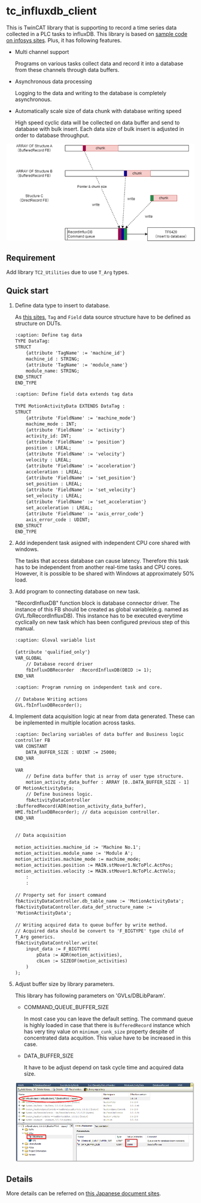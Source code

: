 # tc_influxdb_client

This is TwinCAT library that is supporting to record a time series data collected in a PLC tasks to influxDB. This library is based on [sample code on infosys sites](https://infosys.beckhoff.com/content/1033/tf6420_tc3_database_server/8117583755.html?id=5199556541044360835). Plus, it has following features.

* Multi channel support

    Programs on various tasks collect data and record it into a database from these channels through data buffers.

* Asynchronous data processing

    Logging to the data and writing to the database is completely asynchronous.

* Automatically scale size of data chunk with database writing speed

    High speed cyclic data will be collected on data buffer and send to database with bulk insert. Each data size of bulk insert is adjusted in order to database throughput.

![](_assets/tsdb_library_feature.png)

## Requirement

Add library `TC2_Utilities` due to use `T_Arg` types.

## Quick start


1. Define data type to insert to database.

    As [this sites](https://infosys.beckhoff.com/content/1033/tf6420_tc3_database_server/8117583755.html?id=5199556541044360835), `Tag` and `Field` data source structure have to be defined as structure on DUTs.

    ```{code-block} pascal
    :caption: Define tag data
    TYPE DataTag:
    STRUCT
        {attribute 'TagName' := 'machine_id'}
        machine_id : STRING;
        {attribute 'TagName' := 'module_name'}
        module_name: STRING;
    END_STRUCT
    END_TYPE
    ```
    ```{code-block} pascal
    :caption: Define field data extends tag data

    TYPE MotionActivityData EXTENDS DataTag :
    STRUCT
        {attribute 'FieldName' := 'machine_mode'}
        machime_mode : INT;
        {attribute 'FieldName' := 'activity'}
        activity_id: INT;
        {attribute 'FieldName' := 'position'}
        position : LREAL;
        {attribute 'FieldName' := 'velocity'}
        velocity : LREAL;
        {attribute 'FieldName' := 'acceleration'}
        acceleration : LREAL;
        {attribute 'FieldName' := 'set_position'}
        set_position : LREAL;
        {attribute 'FieldName' := 'set_velocity'}
        set_velocity : LREAL;
        {attribute 'FieldName' := 'set_acceleration'}
        set_acceleration : LREAL;
        {attribute 'FieldName' := 'axis_error_code'}
        axis_error_code : UDINT;
    END_STRUCT
    END_TYPE
    ```

2. Add independent task asigned with independent CPU core shared with windows. 

    The tasks that access database can cause latency. Therefore this task has to be independent from another real-time tasks and CPU cores. However, it is possible to be shared with Windows at approximately 50% load.

3. Add program to connecting database on new task.

    "RecordInfluxDB" function block is database connector driver. The instance of this FB should be created as global variable(e.g. named as GVL.fbRecordInfluxDB). This instance has to be executed everytime cyclically on new task which has been configured previous step of this manual.

    ```{code-block} pascal
    :caption: Gloval variable list

    {attribute 'qualified_only'}
    VAR_GLOBAL
        // Database record driver
        fbInfluxDBRecorder	:RecordInfluxDB(DBID := 1);
    END_VAR
    ```

    ```{code-block} pascal
    :caption: Program running on independent task and core.

    // Database Writing actions
    GVL.fbInfluxDBRecorder();
    ```

4. Implement data acquisition logic at near from data generated. These can be inplemented in multiple location across tasks.

    ```{code-block}
    :caption: Declaring variables of data buffer and Business logic controller FB
    VAR CONSTANT
        DATA_BUFFER_SIZE : UDINT := 25000;
    END_VAR

    VAR
        // Define data buffer that is array of user type structure.
        motion_activity_data_buffer	: ARRAY [0..DATA_BUFFER_SIZE - 1] OF MotionActivityData;
        // Define business logic.
        fbActivityDataController	:BufferedRecord(ADR(motion_activity_data_buffer), HMI.fbInfluxDBRecorder); // data acquision controller.
    END_VAR
    ```

    ```{code-block}

    // Data acquisition

    motion_activities.machine_id := 'Machine No.1';
    motion_activities.module_name := 'Module A';
    motion_activities.machime_mode := machime_mode;
    motion_activities.position := MAIN.stMover1.NcToPlc.ActPos;
    motion_activities.velocity := MAIN.stMover1.NcToPlc.ActVelo;
        :
        :

    // Property set for insert command    
    fbActivityDataController.db_table_name := 'MotionActivityData';
    fbActivityDataController.data_def_structure_name := 'MotionActivityData';

    // Writing acquired data to queue buffer by write method.
    // Acquired data should be convert to 'F_BIGTYPE' type child of T_Arg generics.
    fbActivityDataController.write(
        input_data := F_BIGTYPE(
            pData := ADR(motion_activities),
            cbLen := SIZEOF(motion_activities)
        )
    );
    ```
5. Adjust buffer size by library parameters.

    This library has following parameters on 'GVLs/DBLibParam'.

    * COMMAND_QUEUE_BUFFER_SIZE

        In most case you can leave the default setting. The command queue is highly loaded in case that there is `BufferedRecord` instance which has very tiny value on `minimum_cunk_size` property despite of concentrated data acquition. This value have to be increased in this case.

    * DATA_BUFFER_SIZE

        It have to be adjust depend on task cycle time and acquired data size.

    ![](_assets/2023-12-10-10-20-34.png)

## Details

More details can be referred on [this Japanese document sites](https://beckhoff-jp.github.io/TwinCATHowTo/influxdb/index.html).